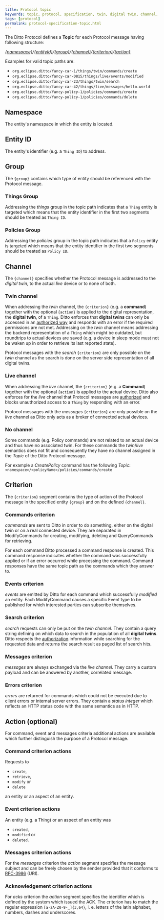 ```yaml
---
title: Protocol topic
keywords: topic, protocol, specification, twin, digital twin, channel, criterion, action
tags: [protocol]
permalink: protocol-specification-topic.html
---
```


The Ditto Protocol defines a **Topic** for each Protocol message having following structure:

_[{namespace}](#namespace)/[{entityId}](#entity-id)/[{group}](#group)/[{channel}](#channel)/[{criterion}](#criterion)/[{action}](#action-optional)_

Examples for valid topic paths are:
* `org.eclipse.ditto/fancy-car-1/things/twin/commands/create`
* `org.eclipse.ditto/fancy-car-0815/things/live/events/modified`
* `org.eclipse.ditto/fancy-car-23/things/twin/search`
* `org.eclipse.ditto/fancy-car-42/things/live/messages/hello.world`
* `org.eclipse.ditto/fancy-policy-1/policies/commands/create`
* `org.eclipse.ditto/fancy-policy-1/policies/commands/delete`

## Namespace

The entity's namespace in which the entity is located.

## Entity ID

The entity's identifier (e.g. a `Thing ID`) to address.

## Group

The `{group}` contains which type of entity should be referenced with the Protocol message.

### Things Group

Addressing the _things_ group in the topic path indicates that a `Thing` entity is targeted which means that the entity
identifier in the first two segments should be treated as `Thing ID`.

### Policies Group

Addressing the _policies_ group in the topic path indicates that a `Policy` entity is targeted which means that the entity
identifier in the first two segments should be treated as `Policy ID`.

## Channel

The `{channel}` specifies whether the Protocol message is addressed to the *digital twin*, to the actual *live* device
or to none of both.

### Twin channel

When addressing the *twin* channel, the `{criterion}` (e.g. a **command**) together with the optional `{action}` is
applied to the digital representation, the **digital twin**, of a `Thing`.
Ditto enforces that **digital twins** can only be accessed in an [authorized way](basic-auth.html) and responds with an 
error if the required permissions are not met.
Addressing on the *twin* channel means addressing the backend representation of a `Thing` which might be outdated, but
roundtrips to actual devices are saved (e.g. a device in sleep mode must not be waken up in order to retrieve its last
reported state).

Protocol messages with the *search* `{criterion}` are only possible on the *twin* channel as the search is done on the 
server side representation of all digital twins. 

### Live channel

When addressing the *live* channel, the `{criterion}` (e.g. a **Command**) together with the optional `{action}` is
applied to the actual device.
Ditto also enforces for the *live* channel that Protocol messages are [authorized](basic-auth.html) and blocks
unauthorized access to a `Thing` by responding with an error.

Protocol messages with the *messages* `{criterion}` are only possible on the *live* channel as Ditto only acts as a
broker of connected actual devices.

### No channel

Some commands (e.g. Policy commands) are not related to an actual device and thus have no associated twin. 
For these commands the *twin*/*live* semantics does not fit and consequently they have no channel assigned in the
 *Topic* of the Ditto Protocol message.
 
For example a *CreatePolicy* command has the following *Topic*: `<namespace>/<policyName>/policies/commands/create`

## Criterion

The `{criterion}` segment contains the type of action of the Protocol message in the specified entity `{group}` and on
the defined `{channel}`.

### Commands criterion

*commands* are sent to Ditto in order to do something, either on the digital twin or on a real connected device.
They are separated in ModifyCommands for creating, modifying, deleting and QueryCommands for retrieving.

For each command Ditto processed a command response is created.
This command response indicates whether the command was successfully applied or if an error occurred while 
processing the command.
Command responses have the same topic path as the commands which they answer to.

### Events criterion

*events* are emitted by Ditto for each command which successfully *modified* an entity.
Each ModifyCommand causes a specific Event type to be published for which interested parties can subscribe themselves.

### Search criterion

*search* requests can only be put on the *twin channel*.
They contain a query string defining on which data to search in the population of all **digital twins**.
Ditto respects the [authorization](basic-auth.html) information while searching for the requested data and returns the
search result as paged list of search hits.

### Messages criterion

*messages* are always exchanged via the *live channel*.
They carry a custom payload and can be answered by another, correlated message.

### Errors criterion

*errors* are returned for commands which could not be executed due to client errors or internal server errors.
They contain a *status integer* which reflects an HTTP status code with the same semantics as in HTTP.


## Action (optional)

For command, event and messages criteria additional actions are available which further distinguish the purpose of a 
Protocol message. 

### Command criterion actions

Requests to

* `create`,
* `retrieve`,
* `modify` or
* `delete`

an entity or an aspect of an entity.

### Event criterion actions

An entity (e.g. a Thing) or an aspect of an entity was

* `created`,
* `modified` or
* `deleted`.

### Messages criterion actions

For the *messages* criterion the *action* segment specifies the message subject and can be freely chosen by the sender 
provided that it conforms to [RFC-3986](https://tools.ietf.org/html/rfc3986) (URI).

### Acknowledgement criterion actions
For *acks* criterion the *action* segment specifies the identifier which is defined by the system which issued the ACK.
The criterion has to match the regular expression `[a-zA-Z0-9-_]{3,64}`, i. e. letters of the latin alphabet, numbers,
dashes and underscores.

